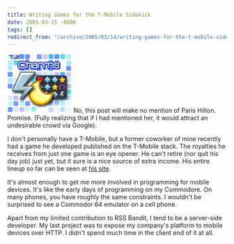 ```yaml
---
title: Writing Games for the T-Mobile Sidekick
date: 2005-03-15 -0800
tags: []
redirect_from: "/archive/2005/03/14/writing-games-for-the-t-mobile-sidekick.aspx/"
---
```


![Tiny Charms](/images/TinyCharms.gif) No, this post will make no
mention of Paris Hilton. Promise. (Fully realizing that if I had
mentioned her, it would attract an undesirable crowd via Google).

I don't personally have a T-Mobile, but a former coworker of mine
recently had a game he developed published on the T-Mobile stack. The
royalties he receives from just one game is an eye opener. He can't
retire (nor quit his day job) just yet, but it sure is a nice source of
extra income. His entire lineup so far can be seen at [his
site](http://tinyopolis.com/tiny/products/).

It's almost enough to get me more involved in programming for mobile
devices. It's like the early days of programming on my Commodore. On
many phones, you have roughly the same constraints. I wouldn't be
surprised to see a Commodor 64 emulator on a cell phone.

Apart from my limited contribution to RSS Bandit, I tend to be a
server-side developer. My last project was to expose my company's
platform to mobile devices over HTTP. I didn't spend much time in the
client end of it at all.

